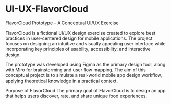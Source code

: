 # UI-UX-FlavorCloud
FlavorCloud Prototype – A Conceptual UI/UX Exercise

FlavorCloud is a fictional UI/UX design exercise created to explore best practices in user-centered design for mobile applications. The project focuses on designing an intuitive and visually appealing user interface while incorporating key principles of usability, accessibility, and interactive design.

The prototype was developed using Figma as the primary design tool, along with Miro for brainstorming and user flow mapping. The aim of this conceptual project is to simulate a real-world mobile app design workflow, applying theoretical knowledge in a practical context.

Purpose of FlavorCloud
The primary goal of FlavorCloud is to design an app that helps users discover, rate, and share unique food experiences. 
